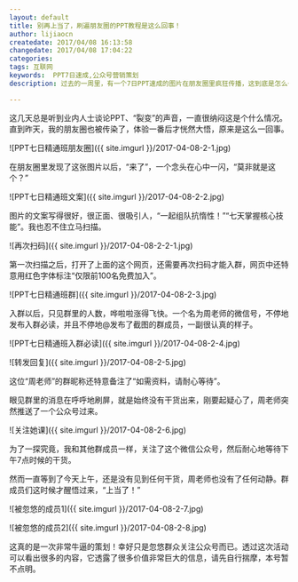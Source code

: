 ```yaml
---
layout: default
title: 别再上当了，刷遍朋友圈的PPT教程是这么回事！
author: lijiaocn
createdate: 2017/04/08 16:13:58
changedate: 2017/04/08 17:04:22
categories:
tags: 互联网
keywords:  PPT7日速成,公众号营销策划
description: 过去的一周里，有一个7日PPT速成的图片在朋友圈里疯狂传播，这到底是怎么一回事？

---
```


这几天总是听到业内人士谈论PPT、“裂变”的声音，一直很纳闷这是个什么情况。直到昨天，我的朋友圈也被传染了，体验一番后才恍然大悟，原来是这么一回事。

![PPT七日精通班朋友圈]({{ site.imgurl }}/2017-04-08-2-1.jpg)

在朋友圈里发现了这张图片以后，“来了”，一个念头在心中一闪，“莫非就是这个？”

![PPT七日精通班文案]({{ site.imgurl }}/2017-04-08-2-2.jpg)

图片的文案写得很好，很正面、很吸引人，“一起组队抗惰性！”“七天掌握核心技能”。我也忍不住立马扫描。

![再次扫码]({{ site.imgurl }}/2017-04-08-2-2-1.jpg)

第一次扫描之后，打开了上面的这个网页，还需要再次扫码才能入群，网页中还特意用红色字体标注“仅限前100名免费加入”。

![PPT七日精通班群]({{ site.imgurl }}/2017-04-08-2-3.jpg)

入群以后，只见群里的人数，哗啦啦涨得飞快。一个名为周老师的微信号，不停地发布入群必读，并且不停地@发布了截图的群成员，一副很认真的样子。

![PPT七日精通班入群必读]({{ site.imgurl }}/2017-04-08-2-4.jpg)

![转发回复]({{ site.imgurl }}/2017-04-08-2-5.jpg)

这位“周老师”的群昵称还特意备注了“如需资料，请耐心等待”。

眼见群里的消息在呼呼地刷屏，就是始终没有干货出来，刚要起疑心了，周老师突然推送了一个公众号过来。

![关注她课]({{ site.imgurl }}/2017-04-08-2-6.jpg)

为了一探究竟，我和其他群成员一样，关注了这个微信公众号，然后耐心地等待下午7点时候的干货。

然而一直等到了今天上午，还是没有见到任何干货，周老师也没有了任何动静。群成员们这时候才醒悟过来，“上当了！”

![被忽悠的成员1]({{ site.imgurl }}/2017-04-08-2-7.jpg)

![被忽悠的成员2]({{ site.imgurl }}/2017-04-08-2-8.jpg)

这真的是一次非常牛逼的策划！幸好只是忽悠群众关注公众号而已。透过这次活动可以看出很多的内容，它透露了很多价值非常巨大的信息，请先自行揣摩，本号暂不点明。
